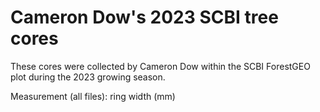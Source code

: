 # Cameron Dow's 2023 SCBI tree cores

These cores were collected by Cameron Dow within the SCBI ForestGEO plot during the 2023 growing season.

Measurement (all files): ring width (mm)
